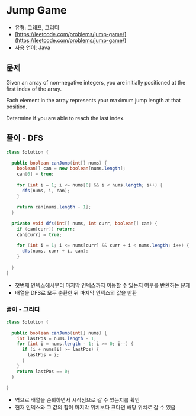 Jump Game
========

- 유형: 그래프, 그리디
- [https://leetcode.com/problems/jump-game/](https://leetcode.com/problems/jump-game/)
- 사용 언어: Java


## 문제

Given an array of non-negative integers, you are initially positioned at the first index of the array.

Each element in the array represents your maximum jump length at that position.

Determine if you are able to reach the last index.


## 풀이 - DFS

```java
class Solution {
    
  public boolean canJump(int[] nums) {    
    boolean[] can = new boolean[nums.length];
    can[0] = true;
    
    for (int i = 1; i <= nums[0] && i < nums.length; i++) {
      dfs(nums, i, can);    
    }
    
    return can[nums.length - 1];
  }
  
  private void dfs(int[] nums, int curr, boolean[] can) {
    if (can[curr]) return;
    can[curr] = true;
    
    for (int i = 1; i <= nums[curr] && curr + i < nums.length; i++) {
      dfs(nums, curr + i, can);
    }
      
  }
}
```

- 첫번째 인덱스에서부터 마지막 인덱스까지 이동할 수 있는지 여부를 반환하는 문제
- 배열을 DFS로 모두 순환한 뒤 마지막 인덱스의 값을 반환


### 풀이 - 그리디

```java
class Solution {
    
  public boolean canJump(int[] nums) {    
    int lastPos = nums.length - 1;
    for (int i = nums.length - 1; i >= 0; i--) {
      if (i + nums[i] >= lastPos) {
        lastPos = i;
      }
    }
    return lastPos == 0;
  }
    
}
```

- 역으로 배열을 순회하면서 시작점으로 갈 수 있는지를 확인
- 현재 인덱스와 그 값의 합이 마지막 위치보다 크다면 해당 위치로 갈 수 있음

